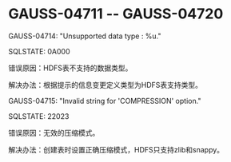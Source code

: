 # GAUSS-04711 -- GAUSS-04720<a name="ZH-CN_TOPIC_0302073658"></a>

GAUSS-04714: "Unsupported data type : %u."

SQLSTATE: 0A000

错误原因：HDFS表不支持的数据类型。

解决办法：根据提示的信息变更定义类型为HDFS表支持类型。

GAUSS-04715: "Invalid string for 'COMPRESSION' option."

SQLSTATE: 22023

错误原因：无效的压缩模式。

解决办法：创建表时设置正确压缩模式，HDFS只支持zlib和snappy。
